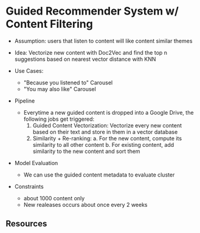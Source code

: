 # Guided Recommender System w/ Content Filtering

- Assumption: users that listen to content will like content similar themes
- Idea: Vectorize new content with Doc2Vec and find the top n suggestions
  based on nearest vector distance with KNN
- Use Cases:
    * "Because you listened to" Carousel
    * "You may also like" Carousel
- Pipeline
    * Everytime a new guided content is dropped into a Google Drive, the following
      jobs get triggered:
      1. Guided Content Vectorization: Vectorize every new content based on
	 their text and store in them in a vector database
      2. Similarity + Re-ranking:
	  a. For the new content, compute its similarity to all other content
	  b. For existing content, add similarity to the new content and sort them

- Model Evaluation
    * We can use the guided content metadata to evaluate cluster
- Constraints
    * about 1000 content only
    * New realeases occurs about once every 2 weeks

## Resources
